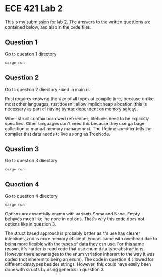 # ECE 421 Lab 2
This is my submission for lab 2. The answers to the written questions are contained below, and also in the code files.
## Question 1
Go to question 1 directory

```cargo run```
## Question 2
Go to question 2 directory
Fixed in main.rs

Rust requires knowing the size of all types at compile time, because unlike most other languages, rust doesn't allow implicit heap alocation (this is necessary as part of having syntax dependent on memory safety). 

When struct contain borrowed references, lifetimes need to be explicitly specified. Other languages don't need this because they use garbage collection or manual memory management. The lifetime specifier tells the compiler that data needs to live aslong as TreeNode.
## Question 3
Go to question 3 directory

```cargo run```

## Question 4
Go to question 4 directory

```cargo run```

Options are essentially enums with variants Some and None. Empty behaves much like the none in options. That's why this code does not
options like in question 3.

The struct based approach is probably better as it's use has clearer intentions, and is more memory efficient. Enums came with overhead due to being more flexible with the types of data they can use. For this same reason, it's harder to read code that use enum data type abstractions. However there advantages to the enum variation inherent to the way it was coded (not inherent to being an enum). The code in question 4 allowed for different datatypes besides strings. However, this could have easily been done with structs by using generics in question 3.